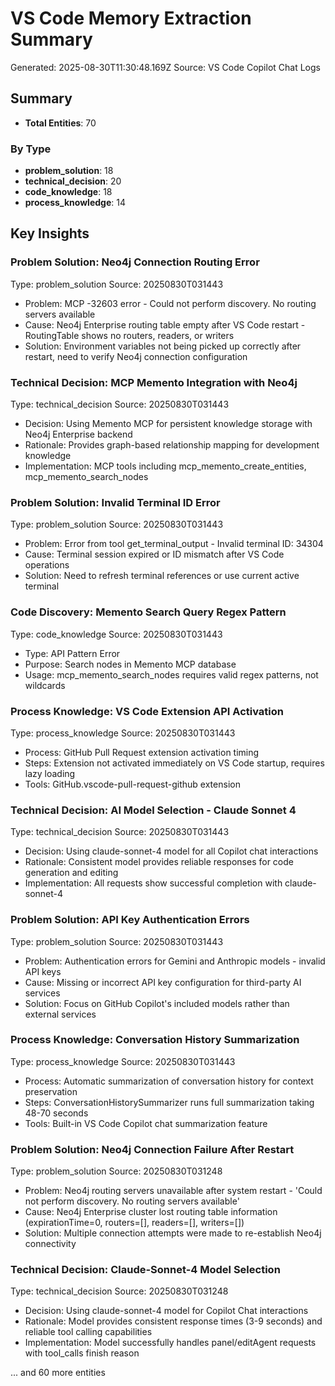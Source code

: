 # VS Code Memory Extraction Summary

Generated: 2025-08-30T11:30:48.169Z
Source: VS Code Copilot Chat Logs

## Summary

- **Total Entities**: 70

### By Type

- **problem_solution**: 18
- **technical_decision**: 20
- **code_knowledge**: 18
- **process_knowledge**: 14

## Key Insights

### Problem Solution: Neo4j Connection Routing Error

Type: problem_solution
Source: 20250830T031443

- Problem: MCP -32603 error - Could not perform discovery. No routing servers available
- Cause: Neo4j Enterprise routing table empty after VS Code restart - RoutingTable shows no routers, readers, or writers
- Solution: Environment variables not being picked up correctly after restart, need to verify Neo4j connection configuration

### Technical Decision: MCP Memento Integration with Neo4j

Type: technical_decision
Source: 20250830T031443

- Decision: Using Memento MCP for persistent knowledge storage with Neo4j Enterprise backend
- Rationale: Provides graph-based relationship mapping for development knowledge
- Implementation: MCP tools including mcp_memento_create_entities, mcp_memento_search_nodes

### Problem Solution: Invalid Terminal ID Error

Type: problem_solution
Source: 20250830T031443

- Problem: Error from tool get_terminal_output - Invalid terminal ID: 34304
- Cause: Terminal session expired or ID mismatch after VS Code operations
- Solution: Need to refresh terminal references or use current active terminal

### Code Discovery: Memento Search Query Regex Pattern

Type: code_knowledge
Source: 20250830T031443

- Type: API Pattern Error
- Purpose: Search nodes in Memento MCP database
- Usage: mcp_memento_search_nodes requires valid regex patterns, not wildcards

### Process Knowledge: VS Code Extension API Activation

Type: process_knowledge
Source: 20250830T031443

- Process: GitHub Pull Request extension activation timing
- Steps: Extension not activated immediately on VS Code startup, requires lazy loading
- Tools: GitHub.vscode-pull-request-github extension

### Technical Decision: AI Model Selection - Claude Sonnet 4

Type: technical_decision
Source: 20250830T031443

- Decision: Using claude-sonnet-4 model for all Copilot chat interactions
- Rationale: Consistent model provides reliable responses for code generation and editing
- Implementation: All requests show successful completion with claude-sonnet-4

### Problem Solution: API Key Authentication Errors

Type: problem_solution
Source: 20250830T031443

- Problem: Authentication errors for Gemini and Anthropic models - invalid API keys
- Cause: Missing or incorrect API key configuration for third-party AI services
- Solution: Focus on GitHub Copilot's included models rather than external services

### Process Knowledge: Conversation History Summarization

Type: process_knowledge
Source: 20250830T031443

- Process: Automatic summarization of conversation history for context preservation
- Steps: ConversationHistorySummarizer runs full summarization taking 48-70 seconds
- Tools: Built-in VS Code Copilot chat summarization feature

### Problem Solution: Neo4j Connection Failure After Restart

Type: problem_solution
Source: 20250830T031248

- Problem: Neo4j routing servers unavailable after system restart - 'Could not perform discovery. No routing servers available'
- Cause: Neo4j Enterprise cluster lost routing table information (expirationTime=0, routers=[], readers=[], writers=[])
- Solution: Multiple connection attempts were made to re-establish Neo4j connectivity

### Technical Decision: Claude-Sonnet-4 Model Selection

Type: technical_decision
Source: 20250830T031248

- Decision: Using claude-sonnet-4 model for Copilot Chat interactions
- Rationale: Model provides consistent response times (3-9 seconds) and reliable tool calling capabilities
- Implementation: Model successfully handles panel/editAgent requests with tool_calls finish reason

... and 60 more entities
